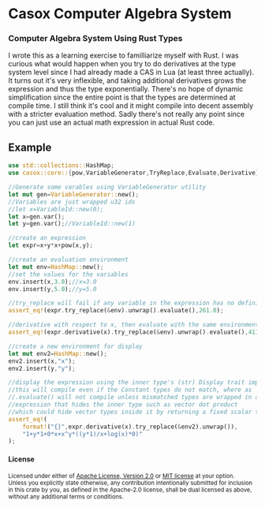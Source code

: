 Casox Computer Algebra System
=============================

### Computer Algebra System Using Rust Types

I wrote this as a learning exercise to familliarize myself with Rust.  I was curious what would happen when you try to do derivatives at the type system level since I had already made a CAS in Lua (at least three actually).  It turns out it's very inflexible, and taking additional derivatives grows the expression and thus the type exponentially. There's no hope of dynamic simplification since the entire point is that the types are determined at compile time.  I still think it's cool and it might compile into decent assembly with a stricter evaluation method.  Sadly there's not really any point since you can just use an actual math expression in actual Rust code.

## Example
```rust
use std::collections::HashMap;
use casox::core::{pow,VariableGenerator,TryReplace,Evaluate,Derivative};

//Generate some varables using VariableGenerator utility
let mut gen=VariableGenerator::new();
//Variables are just wrapped u32 ids
//let x=VariableId::new(0);
let x=gen.var();
let y=gen.var();//VariableId::new(1)

//create an expression
let expr=x+y*x+pow(x,y);

//create an evaluation environment
let mut env=HashMap::new();
//set the values for the variables
env.insert(x,3.0);//x=3.0
env.insert(y,5.0);//y=5.0

//try_replace will fail if any variable in the expression has no definition
assert_eq!(expr.try_replace(&env).unwrap().evaluate(),261.0);

//derivative with respect to x, then evaluate with the same environment
assert_eq!(expr.derivative(x).try_replace(&env).unwrap().evaluate(),411.0);

//create a new environment for display
let mut env2=HashMap::new();
env2.insert(x,"x");
env2.insert(y,"y");

//display the expression using the inner type's (str) Display trait implementation
//this will compile even if the Constant types do not match, where as
//.evaluate() will not compile unless mismatched types are wrapped in an
//expression that hides the inner type such as vector dot product
//which could hide vector types inside it by returning a fixed scalar type
assert_eq!(
	format!("{}",expr.derivative(x).try_replace(&env2).unwrap()),
	"1+y*1+0*x+x^y*((y*1)/x+log(x)*0)"
);
```

#### License

<sup>
Licensed under either of <a href="LICENSE-APACHE">Apache License, Version
2.0</a> or <a href="LICENSE-MIT">MIT license</a> at your option.
</sup>

<br>

<sub>
Unless you explicitly state otherwise, any contribution intentionally submitted
for inclusion in this crate by you, as defined in the Apache-2.0 license, shall
be dual licensed as above, without any additional terms or conditions.
</sub>
